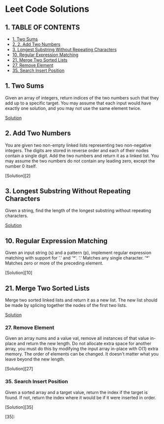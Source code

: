 # Leet Code Solutions

## 1. TABLE OF CONTENTS

- [1. Two Sums](#1-two-sums)
- [2. 2. Add Two Numbers](#2-add-two-numbers)
- [3. Longest Substring Without Repeating Characters](#3-longest-substring-without-repeating-characters)
- [10. Regular Expression Matching](#10-regular-expression-matching)
- [21. Merge Two Sorted Lists](#21-merge-two-sorted-lists)
- [27. Remove Element](#27-remove-element)
- [35. Search Insert Position](#35-search-insert-position)

## 1. Two Sums

Given an array of integers, return indices of the two numbers such that they add up to a specific target.
You may assume that each input would have exactly one solution, and you may not use the same element twice.

[Solution][1]

## 2. Add Two Numbers

You are given two non-empty linked lists representing two non-negative integers. The digits are stored in reverse order and each of their nodes contain a single digit. Add the two numbers and return it as a linked list.
You may assume the two numbers do not contain any leading zero, except the number 0 itself.

[Solution][2]

## 3. Longest Substring Without Repeating Characters

Given a string, find the length of the longest substring without repeating characters.

[Solution][3]

## 10. Regular Expression Matching

Given an input string (s) and a pattern (p), implement regular expression matching with support for '.' and '\*'.
'.' Matches any single character.
'\*' Matches zero or more of the preceding element.

[Solution][10]

## 21. Merge Two Sorted Lists

Merge two sorted linked lists and return it as a new list. The new list should be made by splicing together the nodes of the first two lists.

[Solution][21]

### 27. Remove Element

Given an array nums and a value val, remove all instances of that value in-place and return the new length.
Do not allocate extra space for another array, you must do this by modifying the input array in-place with O(1) extra memory.
The order of elements can be changed. It doesn't matter what you leave beyond the new length.

[Solution][27]

### 35. Search Insert Position

Given a sorted array and a target value, return the index if the target is found. If not, return the index where it would be if it were inserted in order.

[Solution][35]

[1]:
[2]:
[3]:
[10]:
[21]:
[27]:
[35]:
